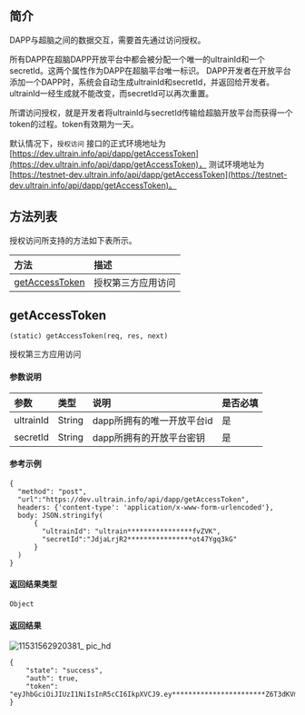 ## 简介
DAPP与超脑之间的数据交互，需要首先通过访问授权。

所有DAPP在超脑DAPP开放平台中都会被分配一个唯一的ultrainId和一个secretId。这两个属性作为DAPP在超脑平台唯一标识。
DAPP开发者在开放平台添加一个DAPP时，系统会自动生成ultrainId和secretId，并返回给开发者。
ultrainId一经生成就不能改变，而secretId可以再次重置。

所谓访问授权，就是开发者将ultrainId与secretId传输给超脑开放平台而获得一个token的过程。token有效期为一天。

默认情况下，```授权访问``` 接口的正式环境地址为[https://dev.ultrain.info/api/dapp/getAccessToken](https://dev.ultrain.info/api/dapp/getAccessToken)，
测试环境地址为[https://testnet-dev.ultrain.info/api/dapp/getAccessToken](https://testnet-dev.ultrain.info/api/dapp/getAccessToken)。

## 方法列表

授权访问所支持的方法如下表所示。

| 方法                                                                                           | 描述                                             |
| :---------------------------------------------------------------------------------------------| :-----------------------------------------------|
| [getAccessToken](docs-cn/dapi/01-access#getAccessToken)            |授权第三方应用访问                                      |

## getAccessToken  
```
(static) getAccessToken(req, res, next)
```
授权第三方应用访问

#### 参数说明  
|参数               |类型    |说明                            |是否必填|
| :----------------| :------| :-----------------------------|:-----|
| ultrainId         |String  |	dapp所拥有的唯一开放平台id		                    |是     |
| secretId          |String  |	dapp所拥有的开放平台密钥		                    |是     |

#### 参考示例

```nodejs
{
  "method": "post",
  "url":"https://dev.ultrain.info/api/dapp/getAccessToken",
  headers: {'content-type': 'application/x-www-form-urlencoded'},
  body: JSON.stringify(
      {
        "ultrainId": "ultrain****************fvZVK",
        "secretId":"JdjaLrjR2****************ot47Ygq3kG"
      }
  )
}
```
 
#### 返回结果类型  
`Object`

#### 返回结果
![11531562920381_ pic_hd](https://user-images.githubusercontent.com/44561751/61114512-09b5d400-a4c3-11e9-8f91-6aab6a2b45cb.jpg)  

```
{
    "state": "success",
    "auth": true,
    "token": "eyJhbGciOiJIUzI1NiIsInR5cCI6IkpXVCJ9.ey***********************Z6T3dKVm55ZnZaVksiLCJpYXQiOjE1NjI5MTc1NzUsImV4cCI6MTU2MzAwMzk3NX0.YmdR984lsUPuekaGtmk3aanfQlLNfHtlebXOfxdGjhY"
}
```
